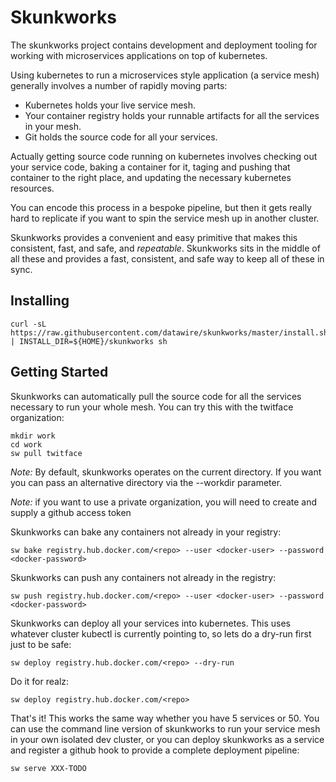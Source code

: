 # Skunkworks

The skunkworks project contains development and deployment tooling for
working with microservices applications on top of kubernetes.

Using kubernetes to run a microservices style application (a service
mesh) generally involves a number of rapidly moving parts:

 - Kubernetes holds your live service mesh.
 - Your container registry holds your runnable artifacts for all the services in your mesh.
 - Git holds the source code for all your services.

Actually getting source code running on kubernetes involves checking
out your service code, baking a container for it, taging and pushing
that container to the right place, and updating the necessary
kubernetes resources.

You can encode this process in a bespoke pipeline, but then it gets
really hard to replicate if you want to spin the service mesh up in
another cluster.

Skunkworks provides a convenient and easy primitive that makes this
consistent, fast, and safe, and *repeatable*. Skunkworks sits in the
middle of all these and provides a fast, consistent, and safe way to
keep all of these in sync.

## Installing

```
curl -sL https://raw.githubusercontent.com/datawire/skunkworks/master/install.sh | INSTALL_DIR=${HOME}/skunkworks sh
```

## Getting Started

Skunkworks can automatically pull the source code for all the services
necessary to run your whole mesh. You can try this with the twitface
organization:

```
mkdir work
cd work
sw pull twitface
```

*Note:* By default, skunkworks operates on the current directory. If
you want you can pass an alternative directory via the --workdir
parameter.

*Note:* if you want to use a private organization, you will need to
create and supply a github access token

Skunkworks can bake any containers not already in your registry:

```
sw bake registry.hub.docker.com/<repo> --user <docker-user> --password <docker-password>
```

Skunkworks can push any containers not already in the registry:

```
sw push registry.hub.docker.com/<repo> --user <docker-user> --password <docker-password>
```

Skunkworks can deploy all your services into kubernetes. This uses
whatever cluster kubectl is currently pointing to, so lets do a
dry-run first just to be safe:

```
sw deploy registry.hub.docker.com/<repo> --dry-run
```

Do it for realz:

```
sw deploy registry.hub.docker.com/<repo>
```

That's it! This works the same way whether you have 5 services or
50. You can use the command line version of skunkworks to run your
service mesh in your own isolated dev cluster, or you can deploy
skunkworks as a service and register a github hook to provide a
complete deployment pipeline:

```
sw serve XXX-TODO
```
